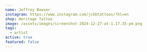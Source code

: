```yaml
---
name: Jeffrey Bowser
instagram: https://www.instagram.com/jckbtattoos/?hl=en
shop: Heritage Tattoo
image: /assets/images/screenshot-2024-12-27-at-1.17.35-pm.png
tags:
  - artist
active: true
featured: false
---
```

